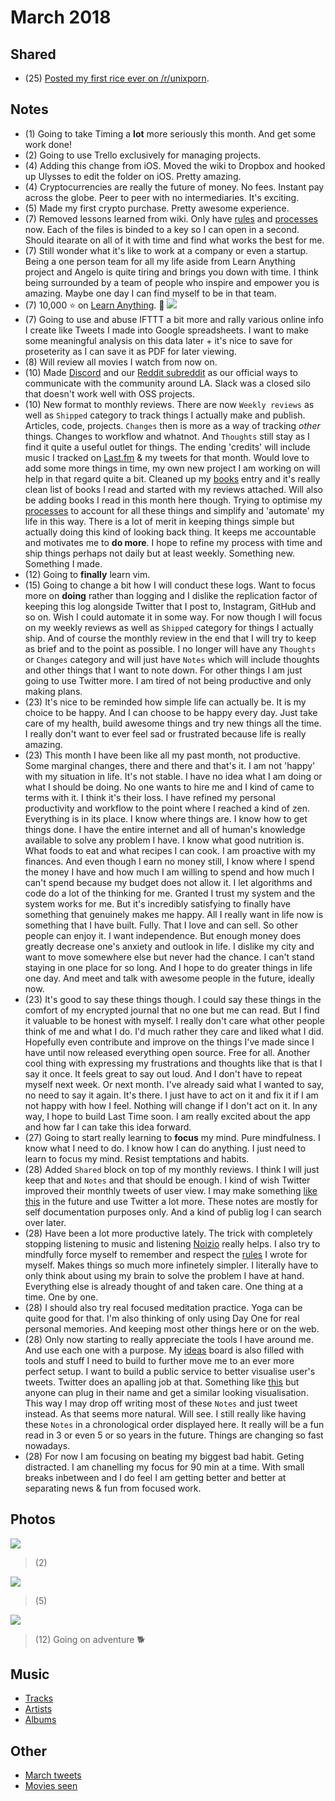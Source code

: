 # March 2018
## Shared
- (25) [Posted my first rice ever on /r/unixporn](https://www.reddit.com/r/unixporn/comments/8709c4/macos_clean_functional_my_first_rice_many_apps/).

## Notes
- (1) Going to take Timing a __lot__ more seriously this month. And get some work done!
- (2) Going to use Trello exclusively for managing projects.
- (4) Adding this change from iOS. Moved the wiki to Dropbox and hooked up Ulysses to edit the folder on iOS. Pretty amazing.
- (4) Cryptocurrencies are really the future of money. No fees. Instant pay across the globe. Peer to peer with no intermediaries. It's exciting.
- (5) Made my first crypto purchase. Pretty awesome experience.
- (7) Removed lessons learned from wiki. Only have [rules](../../focusing/rules.md) and [processes](../../focusing/processes.md) now. Each of the files is binded to a key so I can open in a second. Should itearate on all of it with time and find what works the best for me.
- (7) Still wonder what it's like to work at a company or even a startup. Being a one person team for all my life aside from Learn Anything project and Angelo is quite tiring and brings you down with time. I think being surrounded by a team of people who inspire and empower you is amazing. Maybe one day I can find myself to be in that team.
- (7) 10,000 ⭐ on [Learn Anything](https://github.com/learn-anything/learn-anything). 🎊
![](https://pbs.twimg.com/media/DXt-sVyWAAI0FIo.jpg:large)
- (7) Going to use and abuse IFTTT a bit more and rally various online info I create like Tweets I made into Google spreadsheets. I want to make some meaningful analysis on this data later + it's nice to save for proseterity as I can save it as PDF for later viewing.
- (8) Will review all movies I watch from now on.
- (10) Made [Discord](https://discord.gg/KKYdWjt) and our [Reddit subreddit](https://www.reddit.com/r/learnanything_) as our official ways to communicate with the community around LA. Slack was a closed silo that doesn't work well with OSS projects.
- (10) New format to monthly reviews. There are now `Weekly reviews` as well as `Shipped` category to track things I actually make and publish. Articles, code, projects. `Changes` then is more as a way of tracking _other_ things. Changes to workflow and whatnot. And `Thoughts` still stay as I find it quite a useful outlet for things. The ending 'credits' will include music I tracked on [Last.fm](https://www.last.fm/user/playfullyExist) & my tweets for that month. Would love to add some more things in time, my own new project I am working on will help in that regard quite a bit. Cleaned up my [books](../../books/books.md) entry and it's really clean list of books I read and started with my reviews attached. Will also be adding books I read in this month here though. Trying to optimise my [processes](../../focusing/processes.md) to account for all these things and simplify and 'automate' my life in this way. There is a lot of merit in keeping things simple but actually doing this kind of looking back thing. It keeps me accountable and motivates me to __do more__. I hope to refine my process with time and ship things perhaps not daily but at least weekly. Something new. Something I made.
- (12) Going to __finally__ learn vim.
- (15) Going to change a bit how I will conduct these logs. Want to focus more on __doing__ rather than logging and I dislike the replication factor of keeping this log alongside Twitter that I post to, Instagram, GitHub and so on. Wish I could automate it in some way. For now though I will focus on my weekly reviews as well as `Shipped` category for things I actually ship. And of course the monthly review in the end that I will try to keep as brief and to the point as possible. I no longer will have any `Thoughts` or `Changes` category and will just have `Notes` which will include thoughts and other things that I want to note down. For other things I am just going to use Twitter more. I am tired of not being productive and only making plans.
- (23) It's nice to be reminded how simple life can actually be. It is my choice to be happy. And I can choose to be happy every day. Just take care of my health, build awesome things and try new things all the time. I really don't want to ever feel sad or frustrated because life is really amazing.
- (23) This month I have been like all my past month, not productive. Some marginal changes, there and there and that's it. I am not 'happy' with my situation in life. It's not stable. I have no idea what I am doing or what I should be doing. No one wants to hire me and I kind of came to terms with it. I think it's their loss. I have refined my personal productivity and workflow to the point where I reached a kind of zen. Everything is in its place. I know where things are. I know how to get things done. I have the entire internet and all of human's knowledge available to solve any problem I have. I know what good nutrition is. What foods to eat and what recipes I can cook. I am proactive with my finances. And even though I earn no money still, I know where I spend the money I have and how much I am willing to spend and how much I can't spend because my budget does not allow it. I let algorithms and code do a lot of the thinking for me. Granted I trust my system and the system works for me. But it's incredibly satisfying to finally have something that genuinely makes me happy. All I really want in life now is something that I have built. Fully. That I love and can sell. So other people can enjoy it. I want independence. But enough money does greatly decrease one's anxiety and outlook in life. I dislike my city and want to move somewhere else but never had the chance. I can't stand staying in one place for so long. And I hope to do greater things in life one day. And meet and talk with awesome people in the future, ideally now.
- (23) It's good to say these things though. I could say these things in the comfort of my encrypted journal that no one but me can read. But I find it valuable to be honest with myself. I really don't care what other people think of me and what I do. I'd much rather they care and liked what I did. Hopefully even contribute and improve on the things I've made since I have until now released everything open source. Free for all. Another cool thing with expressing my frustrations and thoughts like that is that I say it once. It feels great to say out loud. And I don't have to repeat myself next week. Or next month. I've already said what I wanted to say, no need to say it again. It's there. I just have to act on it and fix it if I am not happy with how I feel. Nothing will change if I don't act on it. In any way, I hope to build Last Time soon. I am really excited about the app and how far I can take this idea forward.
- (27) Going to start really learning to __focus__ my mind. Pure mindfulness. I know what I need to do. I know how I can do anything. I just need to learn to focus my mind. Resist temptations and habits.
- (28) Added `Shared` block on top of my monthly reviews. I think I will just keep that and `Notes` and that should be enough. I kind of wish Twitter improved their monthly tweets of user view. I may make something [like this](https://brandur.org/twitter) in the future and use Twitter a lot more. These notes are mostly for self documentation purposes only. And a kind of publig log I can search over later.
- (28) Have been a lot more productive lately. The trick with completely stopping listening to music and listening [Noizio](http://noiz.io/) really helps. I also try to mindfully force myself to remember and respect the [rules](../../focusing/rules.md) I wrote for myself. Makes things so much more infinetely simpler. I literally have to only think about using my brain to solve the problem I have at hand. Everything else is already thought of and taken care. One thing at a time. One by one.
- (28) I should also try real focused meditation practice. Yoga can be quite good for that. I'm also thinking of only using Day One for real personal memories. And keeping most other things here or on the web.
- (28) Only now starting to really appreciate the tools I have around me. And use each one with a purpose. My [ideas](https://trello.com/b/alB1ryRP) board is also filled with tools and stuff I need to build to further move me to an ever more perfect setup. I want to build a public service to better visualise user's tweets. Twitter does an apalling job at that. Something like [this](https://brandur.org/twitter) but anyone can plug in their name and get a similar looking visualisation. This way I may drop off writing most of these `Notes` and just tweet instead. As that seems more natural. Will see. I still really like having these `Notes` in a chronological order displayed here. It really will be a fun read in 3 or even 5 or so years in the future. Things are changing so fast nowadays.
- (28) For now I am focusing on beating my biggest bad habit. Geting distracted. I am chanelling my focus for 90 min at a time. With small breaks inbetween and I do feel I am getting better and better at separating news & fun from focused work.

## Photos
![](https://scontent-ams3-1.cdninstagram.com/vp/f31a8d90a3b19d084b8df84ccf718c37/5B35DA2F/t51.2885-15/e35/28428181_175665736388402_1209533580204572672_n.jpg)
> (2)

![](https://scontent-ams3-1.cdninstagram.com/vp/0a6652613ef41a45c763815abb5f5a2f/5B3D053E/t51.2885-15/e35/28753104_368914760244266_5769848224948944896_n.jpg)
> (5)

![](https://scontent-ams3-1.cdninstagram.com/vp/ad6b4e71783887ab28e9fa6c4e8c78d8/5B54DF8A/t51.2885-15/e35/28753564_349101512251241_5494211294204526592_n.jpg)
> (12) Going on adventure 🐕

## Music
- [Tracks](https://www.last.fm/user/playfullyExist/library/tracks?to=2018-03-31&from=2018-03-01)
- [Artists](https://www.last.fm/user/playfullyExist/library/artists?to=2018-03-31&from=2018-03-01)
- [Albums](https://www.last.fm/user/playfullyExist/library/albums?to=2018-03-31&from=2018-03-01)

## Other
- [March tweets](https://twitter.com/search?l=&q=from%3Anikitavoloboev%20since%3A2018-03-01%20until%3A2018-03-31&src=typd)
- [Movies seen](https://letterboxd.com/nikitavoloboev/films/diary/for/2018/03/)